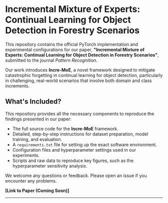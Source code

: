 # Incremental Mixture of Experts: Continual Learning for Object Detection in Forestry Scenarios

This repository contains the official PyTorch implementation and experimental configurations for our paper, **"Incremental Mixture of Experts: Continual Learning for Object Detection in Forestry Scenarios"**, submitted to the journal *Pattern Recognition*.

Our work introduces **Incre-MoE**, a novel framework designed to mitigate catastrophic forgetting in continual learning for object detection, particularly in challenging, real-world scenarios that involve both domain and class increments.

## What's Included?

This repository provides all the necessary components to reproduce the findings presented in our paper:

*   The full source code for the **Incre-MoE** framework.
*   Detailed, step-by-step instructions for dataset preparation, model training, and evaluation.
*   A `requirements.txt` file for setting up the exact software environment.
*   Configuration files and hyperparameter settings used in our experiments.
*   Scripts and raw data to reproduce key figures, such as the hyperparameter sensitivity analysis.

We welcome any questions or feedback. Please open an issue if you encounter any problems.

**[Link to Paper (Coming Soon)]**

---
